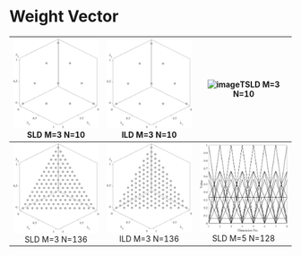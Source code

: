 # Weight Vector
 
|![image](../Data/SLDN10.png)SLD M=3 N=10|![image](../Data/SLDN10.png)ILD M=3 N=10|![image](../Data/TSLDN19.png)TSLD M=3 N=10|
|:-:|:-:|:-:|
|![image](../Data/SLDN136.png)SLD M=3 N=136|![image](../Data/ILDN136.png)ILD M=3 N=136|![image](../Data/TSLDN128.png)SLD M=5 N=128|
